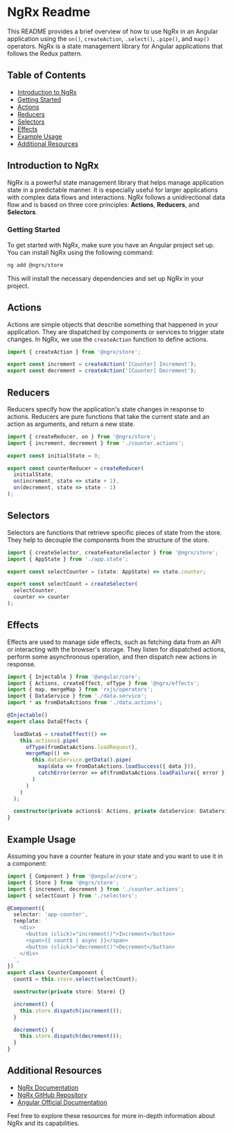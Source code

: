 # NgRx Readme

This README provides a brief overview of how to use NgRx in an Angular application using the `on()`, `createAction`, `.select()`, `.pipe()`, and `map()` operators. NgRx is a state management library for Angular applications that follows the Redux pattern.

## Table of Contents
- [Introduction to NgRx](#introduction-to-ngrx)
- [Getting Started](#getting-started)
- [Actions](#actions)
- [Reducers](#reducers)
- [Selectors](#selectors)
- [Effects](#effects)
- [Example Usage](#example-usage)
- [Additional Resources](#additional-resources)

## Introduction to NgRx

NgRx is a powerful state management library that helps manage application state in a predictable manner. It is especially useful for larger applications with complex data flows and interactions. NgRx follows a unidirectional data flow and is based on three core principles: **Actions**, **Reducers**, and **Selectors**.

### Getting Started

To get started with NgRx, make sure you have an Angular project set up. You can install NgRx using the following command:

```bash
ng add @ngrx/store
```

This will install the necessary dependencies and set up NgRx in your project.

## Actions

Actions are simple objects that describe something that happened in your application. They are dispatched by components or services to trigger state changes. In NgRx, we use the `createAction` function to define actions.

```typescript
import { createAction } from '@ngrx/store';

export const increment = createAction('[Counter] Increment');
export const decrement = createAction('[Counter] Decrement');
```

## Reducers

Reducers specify how the application's state changes in response to actions. Reducers are pure functions that take the current state and an action as arguments, and return a new state.

```typescript
import { createReducer, on } from '@ngrx/store';
import { increment, decrement } from './counter.actions';

export const initialState = 0;

export const counterReducer = createReducer(
  initialState,
  on(increment, state => state + 1),
  on(decrement, state => state - 1)
);
```

## Selectors

Selectors are functions that retrieve specific pieces of state from the store. They help to decouple the components from the structure of the store.

```typescript
import { createSelector, createFeatureSelector } from '@ngrx/store';
import { AppState } from './app.state';

export const selectCounter = (state: AppState) => state.counter;

export const selectCount = createSelector(
  selectCounter,
  counter => counter
);
```

## Effects

Effects are used to manage side effects, such as fetching data from an API or interacting with the browser's storage. They listen for dispatched actions, perform some asynchronous operation, and then dispatch new actions in response.

```typescript
import { Injectable } from '@angular/core';
import { Actions, createEffect, ofType } from '@ngrx/effects';
import { map, mergeMap } from 'rxjs/operators';
import { DataService } from './data.service';
import * as fromDataActions from './data.actions';

@Injectable()
export class DataEffects {

  loadData$ = createEffect(() =>
    this.actions$.pipe(
      ofType(fromDataActions.loadRequest),
      mergeMap(() =>
        this.dataService.getData().pipe(
          map(data => fromDataActions.loadSuccess({ data })),
          catchError(error => of(fromDataActions.loadFailure({ error })))
        )
      )
    )
  );

  constructor(private actions$: Actions, private dataService: DataService) {}
}
```

## Example Usage

Assuming you have a counter feature in your state and you want to use it in a component:

```typescript
import { Component } from '@angular/core';
import { Store } from '@ngrx/store';
import { increment, decrement } from './counter.actions';
import { selectCount } from './selectors';

@Component({
  selector: 'app-counter',
  template: `
    <div>
      <button (click)="increment()">Increment</button>
      <span>{{ count$ | async }}</span>
      <button (click)="decrement()">Decrement</button>
    </div>
  `,
})
export class CounterComponent {
  count$ = this.store.select(selectCount);

  constructor(private store: Store) {}

  increment() {
    this.store.dispatch(increment());
  }

  decrement() {
    this.store.dispatch(decrement());
  }
}
```

## Additional Resources

- [NgRx Documentation](https://ngrx.io/docs)
- [NgRx GitHub Repository](https://github.com/ngrx/platform)
- [Angular Official Documentation](https://angular.io/docs)

Feel free to explore these resources for more in-depth information about NgRx and its capabilities.
